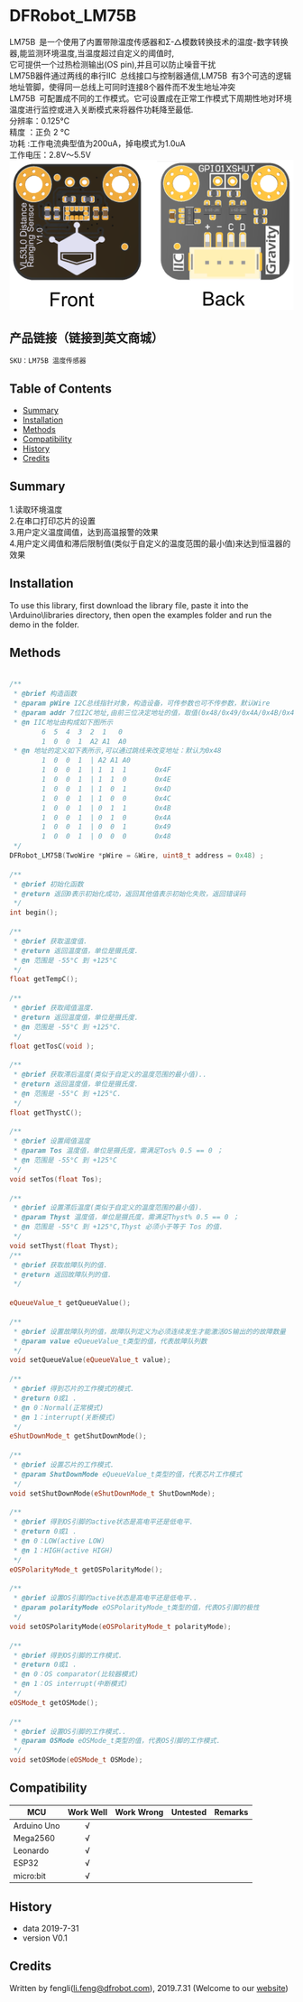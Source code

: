 # DFRobot_LM75B
LM75B 是一个使用了内置带隙温度传感器和Σ-△模数转换技术的温度-数字转换器,能监测环境温度,当温度超过自定义的阈值时,<br>
它可提供一个过热检测输出(OS pin),并且可以防止噪音干扰<br>
LM75B器件通过两线的串行IIC 总线接口与控制器通信,LM75B 有3个可选的逻辑地址管脚，使得同一总线上可同时连接8个器件而不发生地址冲突<br>
LM75B 可配置成不同的工作模式。它可设置成在正常工作模式下周期性地对环境温度进行监控或进入关断模式来将器件功耗降至最低.<br>
  分辨率：0.125°C <br>
  精度  ：正负 2 °C <br>
  功耗  :工作电流典型值为200uA，掉电模式为1.0uA<br>
  工作电压：2.8V～5.5V<br>
![正反面svg效果图](https://github.com/ouki-wang/DFRobot_Sensor/raw/master/resources/images/SEN0245svg1.png)

## 产品链接（链接到英文商城）
    SKU：LM75B 温度传感器
   
## Table of Contents

* [Summary](#summary)
* [Installation](#installation)
* [Methods](#methods)
* [Compatibility](#compatibility)
* [History](#history)
* [Credits](#credits)

## Summary

   1.读取环境温度<br>
   2.在串口打印芯片的设置<br>
   3.用户定义温度阈值，达到高温报警的效果<br>
   4.用户定义阈值和滞后限制值(类似于自定义的温度范围的最小值)来达到恒温器的效果<br>

## Installation

To use this library, first download the library file, paste it into the \Arduino\libraries directory, then open the examples folder and run the demo in the folder.

## Methods

```C++
    
/**
 * @brief 构造函数
 * @param pWire I2C总线指针对象，构造设备，可传参数也可不传参数，默认Wire
 * @param addr 7位I2C地址,由前三位决定地址的值，取值(0x48/0x49/0x4A/0x4B/0x4C/0x4D/0x4E/0x4F)默认0x48
 * @n IIC地址由构成如下图所示
        6  5  4  3  2  1   0
        1  0  0  1  A2 A1  A0
 * @n 地址的定义如下表所示,可以通过跳线来改变地址：默认为0x48
        1  0  0  1  | A2 A1 A0
        1  0  0  1  | 1  1  1       0x4F
        1  0  0  1  | 1  1  0       0x4E
        1  0  0  1  | 1  0  1       0x4D
        1  0  0  1  | 1  0  0       0x4C
        1  0  0  1  | 0  1  1       0x4B
        1  0  0  1  | 0  1  0       0x4A
        1  0  0  1  | 0  0  1       0x49
        1  0  0  1  | 0  0  0       0x48
 */
DFRobot_LM75B(TwoWire *pWire = &Wire, uint8_t address = 0x48) ;

/**
 * @brief 初始化函数
 * @return 返回0表示初始化成功，返回其他值表示初始化失败，返回错误码
 */
int begin();

/**
 * @brief 获取温度值.
 * @return 返回温度值，单位是摄氏度.
 * @n 范围是 -55°C 到 +125°C
 */
float getTempC();

/**
 * @brief 获取阈值温度.
 * @return 返回温度值，单位是摄氏度.
 * @n 范围是 -55°C 到 +125°C.
 */
float getTosC(void );

/**
 * @brief 获取滞后温度(类似于自定义的温度范围的最小值)..
 * @return 返回温度值，单位是摄氏度.
 * @n 范围是 -55°C 到 +125°C.
 */
float getThystC();

/**
 * @brief 设置阈值温度
 * @param Tos 温度值，单位是摄氏度，需满足Tos% 0.5 == 0 ；
 * @n 范围是 -55°C 到 +125°C
 */
void setTos(float Tos);

/**
 * @brief 设置滞后温度(类似于自定义的温度范围的最小值).
 * @param Thyst 温度值，单位是摄氏度，需满足Thyst% 0.5 == 0 ；
 * @n 范围是 -55°C 到 +125°C,Thyst 必须小于等于 Tos 的值.
 */
void setThyst(float Thyst);
/**
 * @brief 获取故障队列的值.
 * @return 返回故障队列的值.
 */

eQueueValue_t getQueueValue();

/**
 * @brief 设置故障队列的值，故障队列定义为必须连续发生才能激活OS输出的的故障数量
 * @param value eQueueValue_t类型的值，代表故障队列数
 */
void setQueueValue(eQueueValue_t value);

/**
 * @brief 得到芯片的工作模式的模式.
 * @return 0或1 .
 * @n 0：Normal(正常模式)
 * @n 1：interrupt(关断模式)
 */
eShutDownMode_t getShutDownMode();

/**
 * @brief 设置芯片的工作模式.
 * @param ShutDownMode eQueueValue_t类型的值，代表芯片工作模式
 */
void setShutDownMode(eShutDownMode_t ShutDownMode);

/**
 * @brief 得到OS引脚的active状态是高电平还是低电平.
 * @return 0或1 .
 * @n 0：LOW(active LOW)
 * @n 1：HIGH(active HIGH)
 */
eOSPolarityMode_t getOSPolarityMode();

/**
 * @brief 设置OS引脚的active状态是高电平还是低电平..
 * @param polarityMode eOSPolarityMode_t类型的值，代表OS引脚的极性
 */
void setOSPolarityMode(eOSPolarityMode_t polarityMode);

/**
 * @brief 得到OS引脚的工作模式.
 * @return 0或1 .
 * @n 0：OS comparator(比较器模式)
 * @n 1：OS interrupt(中断模式)
 */
eOSMode_t getOSMode();

/**
 * @brief 设置OS引脚的工作模式..
 * @param OSMode eOSMode_t类型的值，代表OS引脚的工作模式.
 */
void setOSMode(eOSMode_t OSMode);
```

## Compatibility

MCU                | Work Well    | Work Wrong   | Untested    | Remarks
------------------ | :----------: | :----------: | :---------: | -----
Arduino Uno        |      √       |              |             | 
Mega2560        |      √       |              |             | 
Leonardo        |      √       |              |             | 
ESP32        |      √       |              |             | 
micro:bit        |      √       |              |             | 


## History

- data 2019-7-31
- version V0.1


## Credits

Written by fengli(li.feng@dfrobot.com), 2019.7.31 (Welcome to our [website](https://www.dfrobot.com/))





